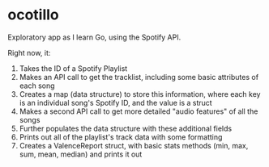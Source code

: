 # ocotillo
Exploratory app as I learn Go, using the Spotify API.

Right now, it:
1) Takes the ID of a Spotify Playlist
2) Makes an API call to get the tracklist, including some basic attributes of each song
3) Creates a map (data structure) to store this information, where each key is an individual song's Spotify ID, and the value is a struct
4) Makes a second API call to get more detailed "audio features" of all the songs
5) Further populates the data structure with these additional fields
6) Prints out all of the playlist's track data with some formatting
7) Creates a ValenceReport struct, with basic stats methods (min, max, sum, mean, median) and prints it out
